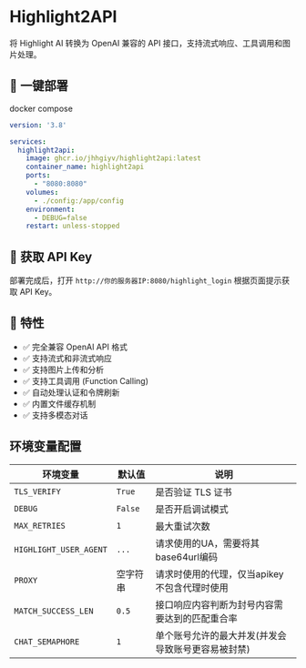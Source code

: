 # Highlight2API

将 Highlight AI 转换为 OpenAI 兼容的 API 接口，支持流式响应、工具调用和图片处理。

## 🚀 一键部署

docker compose

```yaml
version: '3.8'

services:
  highlight2api:
    image: ghcr.io/jhhgiyv/highlight2api:latest
    container_name: highlight2api
    ports:
      - "8080:8080"
    volumes:
      - ./config:/app/config
    environment:
      - DEBUG=false
    restart: unless-stopped
```

## 📝 获取 API Key

部署完成后，打开 `http://你的服务器IP:8080/highlight_login` 根据页面提示获取 API Key。

## 🎯 特性

- ✅ 完全兼容 OpenAI API 格式
- ✅ 支持流式和非流式响应
- ✅ 支持图片上传和分析
- ✅ 支持工具调用 (Function Calling)
- ✅ 自动处理认证和令牌刷新
- ✅ 内置文件缓存机制
- ✅ 支持多模态对话

## 环境变量配置

| 环境变量                   | 默认值     | 说明                         |
|------------------------|---------|----------------------------|
| `TLS_VERIFY`           | `True`  | 是否验证 TLS 证书                |
| `DEBUG`                | `False` | 是否开启调试模式                   |
| `MAX_RETRIES`          | `1`     | 最大重试次数                     |
| `HIGHLIGHT_USER_AGENT` | `...`   | 请求使用的UA，需要将其base64url编码    |
| `PROXY`                | 空字符串    | 请求时使用的代理，仅当apikey不包含代理时使用  |
| `MATCH_SUCCESS_LEN`    | `0.5`   | 接口响应内容判断为封号内容需要达到的匹配重合率    |
| `CHAT_SEMAPHORE`       | `1`     | 单个账号允许的最大并发(并发会导致账号更容易被封禁) |


